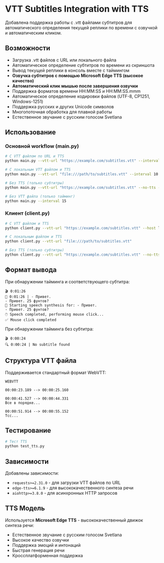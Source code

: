 # VTT Subtitles Integration with TTS

Добавлена поддержка работы с .vtt файлами субтитров для автоматического определения текущей реплики по времени с озвучкой и автоматическим кликом.

## Возможности

- Загрузка .vtt файлов с URL или локального файла
- Автоматическое определение субтитров по времени из скриншота
- Вывод текущей реплики в консоль вместе с таймингом
- **Озвучка субтитров с помощью Microsoft Edge TTS (высокое качество)**
- **Автоматический клик мышью после завершения озвучки**
- Поддержка форматов времени HH:MM:SS и HH:MM:SS.mmm
- Автоматическое определение кодировки файлов (UTF-8, CP1251, Windows-1251)
- Поддержка русских и других Unicode символов
- Многопоточная обработка для плавной работы
- Естественное звучание с русским голосом Svetlana

## Использование

### Основной workflow (main.py)

```bash
# С VTT файлом по URL и TTS
python main.py --vtt-url "https://example.com/subtitles.vtt" --interval 15

# С локальным VTT файлом и TTS
python main.py --vtt-url "file:///path/to/subtitles.vtt" --interval 10

# Без TTS (только субтитры)
python main.py --vtt-url "https://example.com/subtitles.vtt" --no-tts --interval 15

# Без VTT файла (только тайминг)
python main.py --interval 15
```

### Клиент (client.py)

```bash
# С VTT файлом и TTS
python client.py --vtt-url "https://example.com/subtitles.vtt" --host localhost --port 8765

# С локальным файлом и TTS
python client.py --vtt-url "file:///path/to/subtitles.vtt"

# Без TTS (только субтитры)
python client.py --vtt-url "https://example.com/subtitles.vtt" --no-tts
```

## Формат вывода

При обнаружении тайминга и соответствующего субтитра:

```
🎬 0:01:26
💬 0:01:26 | - Привет.
- Привет. 25 фунтов?
🎤 Starting speech synthesis for: - Привет.
- Привет. 25 фунтов?
🖱️ Speech completed, performing mouse click...
✅ Mouse click completed
```

При обнаружении тайминга без субтитра:

```
🎬 0:00:24
🔍 0:00:24 | No subtitle found
```

## Структура VTT файла

Поддерживается стандартный формат WebVTT:

```
WEBVTT

00:00:23.189 --> 00:00:25.160

00:00:41.527 --> 00:00:44.331
Все в порядке...

00:00:51.914 --> 00:00:55.152
Тсс...
```

## Тестирование

```bash
# Тест TTS
python test_tts.py
```

## Зависимости

Добавлены зависимости:

- `requests>=2.31.0` - для загрузки VTT файлов по URL
- `edge-tts>=6.1.9` - для высококачественного синтеза речи
- `aiohttp>=3.8.0` - для асинхронных HTTP запросов

## TTS Модель

Используется **Microsoft Edge TTS** - высококачественный движок синтеза речи:

- Естественное звучание с русским голосом Svetlana
- Высокое качество озвучки
- Поддержка эмоций и интонаций
- Быстрая генерация речи
- Кроссплатформенная поддержка
